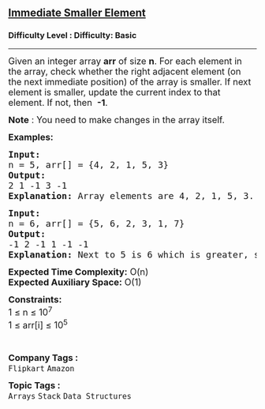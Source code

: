 <h2><a href="https://www.geeksforgeeks.org/problems/immediate-smaller-element1142/1?page=1&difficulty%5B%5D=-1&category%5B%5D=Stack&sortBy=submissions">Immediate Smaller Element</a></h2><h3>Difficulty Level : Difficulty: Basic</h3><hr><div class="problems_problem_content__Xm_eO"><p><span style="font-size: 18px;">Given an integer array <strong>arr</strong> of size <strong>n</strong>. For each element in the array, check whether the right adjacent element (on the&nbsp;next&nbsp;immediate position) of the array is smaller. If next element is smaller, update the current index to that element.&nbsp;If not, then&nbsp;&nbsp;<strong>-1</strong>.</span></p>
<p><span style="font-size: 18px;"><strong>Note</strong> : You need to make changes in the array itself.</span></p>
<p><span style="font-size: 18px;"><strong>Examples:</strong></span></p>
<pre><span style="font-size: 18px;"><strong>Input:
</strong>n = 5, arr[] = {4, 2, 1, 5, 3}
<strong>Output:</strong>
2 1 -1 3 -1
<strong>Explanation:</strong> Array elements are 4, 2, 1, 5, 3. Next to 4 is 2 which is smaller, so we print 2. Next of 2 is 1 which is smaller,so we print 1. Next of 1 is 5 which is greater, so we print -1. Next of 5 is 3 which is smaller, so we print 3.&nbsp; Note that for last element, output is always  going to be -1 because there is no element on right.</span></pre>
<pre><span style="font-size: 18px;"><strong>Input:
</strong>n = 6, arr[] = {5, 6, 2, 3, 1, 7}
<strong>Output:</strong>
-1 2 -1 1 -1 -1
<strong>Explanation: </strong>Next to 5 is 6 which is greater, so we print -1. Next of 6 is 2 which is smaller, so we print 2. Next of 2 is 3 which is greater, so we print -1. Next of 3 is 1 which is smaller, so we print 1. Next of 1 is 7 which is greater, so we print -1. Note that for last element, output is always going to be -1 because there is no element on right.</span></pre>
<p><span style="font-size: 18px;"><strong>Expected Time Complexity:</strong> O(n)<br><strong>Expected Auxiliary Space:</strong>&nbsp;O(1)</span></p>
<p><span style="font-size: 18px;"><strong>Constraints:</strong><br>1 ≤ n ≤ 10<sup>7</sup><br>1 ≤ arr[i] ≤ 10<sup>5</sup></span></p>
<p>&nbsp;</p></div><p><span style=font-size:18px><strong>Company Tags : </strong><br><code>Flipkart</code>&nbsp;<code>Amazon</code>&nbsp;<br><p><span style=font-size:18px><strong>Topic Tags : </strong><br><code>Arrays</code>&nbsp;<code>Stack</code>&nbsp;<code>Data Structures</code>&nbsp;